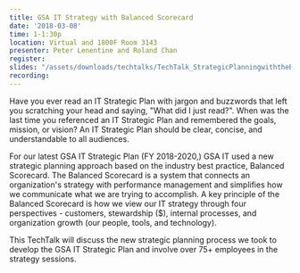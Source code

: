 ```yaml
---
title: GSA IT Strategy with Balanced Scorecard
date: '2018-03-08'
time: 1-1:30p
location: Virtual and 1800F Room 3143
presenter: Peter Lenentine and Roland Chan
register:
slides: "/assets/downloads/techtalks/TechTalk_StrategicPlanningwiththeBalancedScorecard.pdf"
recording:
---
```


Have you ever read an IT Strategic Plan with jargon and buzzwords that left you scratching your head and saying, "What did I just read?".   When was the last time you referenced an IT Strategic Plan and remembered the goals, mission, or vision?  An IT Strategic Plan should be clear, concise, and understandable to all audiences.

For our latest GSA IT Strategic Plan (FY 2018-2020,) GSA IT used a new strategic planning approach based on the industry best practice, Balanced Scorecard.  The Balanced Scorecard  is a system that connects an organization's strategy with performance management and simplifies how we communicate what we are trying to accomplish.  A key principle of the Balanced Scorecard is how we view our IT strategy through four perspectives - customers, stewardship ($), internal processes, and organization growth (our people, tools, and technology).

This TechTalk will discuss the new strategic planning process we took to develop the GSA IT Strategic Plan and involve over 75+ employees in the strategy sessions.

